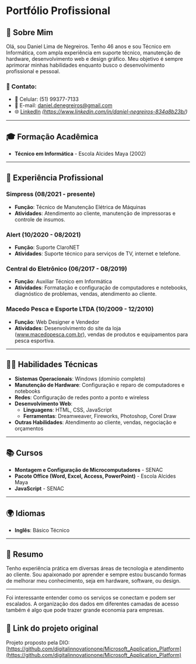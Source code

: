 # Portfólio Profissional

## 👤 Sobre Mim

Olá, sou Daniel Lima de Negreiros. Tenho 46 anos e sou Técnico em Informática, com ampla experiência em suporte técnico, manutenção de hardware, desenvolvimento web e design gráfico. Meu objetivo é sempre aprimorar minhas habilidades enquanto busco o desenvolvimento profissional e pessoal.

### 📧 Contato:
- 📱 Celular: (51) 99377-7133
- 📧 E-mail: [daniel.denegreiros@gmail.com](mailto:daniel.denegreiros@gmail.com)
- 🌐 [LinkedIn](#) *(https://www.linkedin.com/in/daniel-negreiros-834a8b23b/)*

---

## 🎓 Formação Acadêmica

- **Técnico em Informática** - Escola Alcides Maya (2002)

---

## 💼 Experiência Profissional

### **Simpress** (08/2021 - presente)
- **Função**: Técnico de Manutenção Elétrica de Máquinas
- **Atividades**: Atendimento ao cliente, manutenção de impressoras e controle de insumos.

### **Alert** (10/2020 - 08/2021)
- **Função**: Suporte ClaroNET
- **Atividades**: Suporte técnico para serviços de TV, internet e telefone.

### **Central do Eletrônico** (06/2017 - 08/2019)
- **Função**: Auxiliar Técnico em Informática
- **Atividades**: Formatação e configuração de computadores e notebooks, diagnóstico de problemas, vendas, atendimento ao cliente.

### **Macedo Pesca e Esporte LTDA** (10/2009 - 12/2010)
- **Função**: Web Designer e Vendedor
- **Atividades**: Desenvolvimento do site da loja (www.macedopesca.com.br), vendas de produtos e equipamentos para pesca esportiva.

---

## 🧑‍💻 Habilidades Técnicas

- **Sistemas Operacionais**: Windows (domínio completo)
- **Manutenção de Hardware**: Configuração e reparo de computadores e notebooks
- **Redes**: Configuração de redes ponto a ponto e wireless
- **Desenvolvimento Web**:
  - **Linguagens**: HTML, CSS, JavaScript
  - **Ferramentas**: Dreamweaver, Fireworks, Photoshop, Corel Draw
- **Outras Habilidades**: Atendimento ao cliente, vendas, negociação e orçamentos

---

## 📚 Cursos

- **Montagem e Configuração de Microcomputadores** - SENAC
- **Pacote Office (Word, Excel, Access, PowerPoint)** - Escola Alcides Maya
- **JavaScript** - SENAC

---

## 🌍 Idiomas

- **Inglês**: Básico Técnico

---

## 📎 Resumo

Tenho experiência prática em diversas áreas de tecnologia e atendimento ao cliente. Sou apaixonado por aprender e sempre estou buscando formas de melhorar meu conhecimento, seja em hardware, software, ou design.

---



Foi interessante entender como os serviços se conectam e podem ser escalados. A organização dos dados em diferentes camadas de acesso também é algo que pode trazer grande economia para empresas.

## 📌 Link do projeto original

Projeto proposto pela DIO:  
[https://github.com/digitalinnovationone/Microsoft_Application_Platform](https://github.com/digitalinnovationone/Microsoft_Application_Platform)

